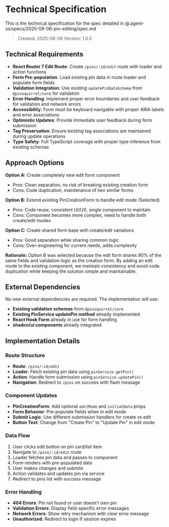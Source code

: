 # Technical Specification

This is the technical specification for the spec detailed in @.agent-os/specs/2025-08-06-pin-editing/spec.md

> Created: 2025-08-06
> Version: 1.0.0

## Technical Requirements

- **React Router 7 Edit Route**: Create `/pins/:id/edit` route with loader and action functions
- **Form Pre-population**: Load existing pin data in route loader and populate form fields
- **Validation Integration**: Use existing `updatePinDataSchema` from `@pinsquirrel/core` for validation
- **Error Handling**: Implement proper error boundaries and user feedback for validation and network errors
- **Accessibility**: Form must be keyboard navigable with proper ARIA labels and error associations
- **Optimistic Updates**: Provide immediate user feedback during form submission
- **Tag Preservation**: Ensure existing tag associations are maintained during update operations
- **Type Safety**: Full TypeScript coverage with proper type inference from existing schemas

## Approach Options

**Option A:** Create completely new edit form component
- Pros: Clean separation, no risk of breaking existing creation form
- Cons: Code duplication, maintenance of two similar forms

**Option B:** Extend existing PinCreationForm to handle edit mode (Selected)
- Pros: Code reuse, consistent UI/UX, single component to maintain
- Cons: Component becomes more complex, need to handle both create/edit modes

**Option C:** Create shared form base with create/edit variations
- Pros: Good separation while sharing common logic
- Cons: Over-engineering for current needs, adds complexity

**Rationale:** Option B was selected because the edit form shares 90% of the same fields and validation logic as the creation form. By adding an edit mode to the existing component, we maintain consistency and avoid code duplication while keeping the solution simple and maintainable.

## External Dependencies

No new external dependencies are required. The implementation will use:
- **Existing validation schemas** from `@pinsquirrel/core`
- **Existing PinService updatePin method** already implemented
- **React Hook Form** already in use for form handling
- **shadcn/ui components** already integrated

## Implementation Details

### Route Structure
- **Route**: `/pins/:id/edit`
- **Loader**: Fetch existing pin data using `pinService.getPin()`
- **Action**: Handle form submission using `pinService.updatePin()`
- **Navigation**: Redirect to `/pins` on success with flash message

### Component Updates
- **PinCreationForm**: Add optional `editMode` and `initialData` props
- **Form Behavior**: Pre-populate fields when in edit mode
- **Submit Logic**: Use different submission handlers for create vs edit
- **Button Text**: Change from "Create Pin" to "Update Pin" in edit mode

### Data Flow
1. User clicks edit button on pin card/list item
2. Navigate to `/pins/:id/edit` route
3. Loader fetches pin data and passes to component
4. Form renders with pre-populated data
5. User makes changes and submits
6. Action validates and updates pin via service
7. Redirect to pins list with success message

### Error Handling
- **404 Errors**: Pin not found or user doesn't own pin
- **Validation Errors**: Display field-specific error messages
- **Network Errors**: Show retry mechanism with clear error message
- **Unauthorized**: Redirect to login if session expires
